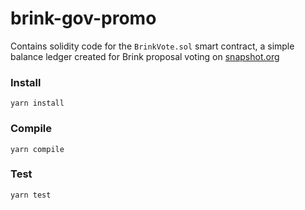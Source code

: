 # brink-gov-promo

Contains solidity code for the `BrinkVote.sol` smart contract, a simple balance ledger created for Brink proposal voting on [snapshot.org](https://snapshot.org)

### Install

`yarn install`


### Compile

`yarn compile`


### Test

`yarn test`
